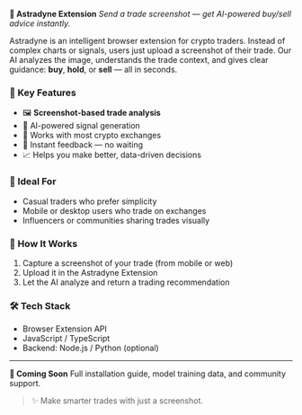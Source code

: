 **🌌 Astradyne Extension**
*Send a trade screenshot — get AI-powered buy/sell advice instantly.*

Astradyne is an intelligent browser extension for crypto traders. Instead of complex charts or signals, users just upload a screenshot of their trade. Our AI analyzes the image, understands the trade context, and gives clear guidance: **buy**, **hold**, or **sell** — all in seconds.

### 🚀 Key Features

* 🖼️ **Screenshot-based trade analysis**
* 🤖 AI-powered signal generation
* 🔁 Works with most crypto exchanges
* 🔔 Instant feedback — no waiting
* 📈 Helps you make better, data-driven decisions

### 🧪 Ideal For

* Casual traders who prefer simplicity
* Mobile or desktop users who trade on exchanges
* Influencers or communities sharing trades visually

### 🧠 How It Works

1. Capture a screenshot of your trade (from mobile or web)
2. Upload it in the Astradyne Extension
3. Let the AI analyze and return a trading recommendation

### 🛠 Tech Stack

* Browser Extension API
* JavaScript / TypeScript
* Backend: Node.js / Python (optional)

---

**🔗 Coming Soon**
Full installation guide, model training data, and community support.

> ✨ Make smarter trades with just a screenshot.
